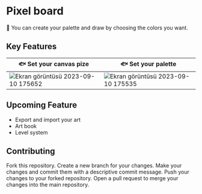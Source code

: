 # Pixel board

🎨 You can create your palette and draw by choosing the colors you want.

## Key Features


| 🐟 Set your canvas pize                                                                      |🐟 Set your palette                                                                      |
| ----------------------------------------------------------------------------------- | ------------------------------------------------------------------------------------- |
| ![Ekran görüntüsü 2023-09-10 175652](https://github.com/kadir-akar/pixel-board/assets/73611059/1762e177-1e5e-4e43-922a-852955f32d48)| ![Ekran görüntüsü 2023-09-10 175535](https://github.com/kadir-akar/pixel-board/assets/73611059/9283d39d-cc68-4d03-9f13-c9c6cbc66fba)|



## Upcoming Feature

- Export and import your art
- Art book
- Level system

## Contributing

Fork this repository. Create a new branch for your changes. Make your changes and commit them with a descriptive commit message. Push your changes to your forked repository. Open a pull request to merge your changes into the main repository.
